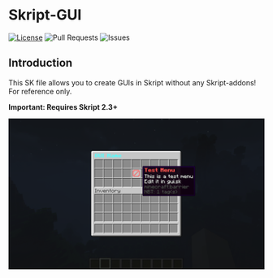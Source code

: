 # Skript-GUI
[![License](https://img.shields.io/badge/license-GPLv3-blue?style=for-the-badge)](https://www.gnu.org/licenses/gpl-3.0.html) ![Pull Requests](https://img.shields.io/github/issues-pr-closed/katorlys/Skript-GUI?style=for-the-badge) ![Issues](https://img.shields.io/github/issues-closed/katorlys/Skript-GUI?style=for-the-badge)

## Introduction
This SK file allows you to create GUIs in Skript without any Skript-addons!<br>
For reference only.<br>

<b>Important: Requires Skript 2.3+</b><br>

<img align="center" src="screenshot.png"><br>
